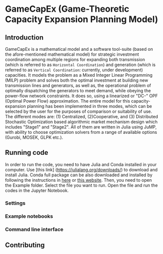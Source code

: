 # GameCapEx (Game-Theoretic Capacity Expansion Planning Model)

## Introduction

GameCapEx is a mathematical model and a software tool-suite (based on the afore-mentioned mathematical model) for strategic investment coordination among multiple regions for expanding both transmission (which is referred to as `Horizontal Coordination`) and generation (which is referred to as `Vertical Coordination`: currently, under development) capacities. It models the problem as a Mixed Integer Linear Programming (MILP) problem and solves both the optimal investment at building new transmission lines and generators, as well as, the operational problem of optimally dispatching the generators to meet demand, while obeying the power-flow network constraints. It does so, using a linearized or "DC-" OPF (Optimal Power Flow) approximation. The entire model for this capacity-expansion planning has been implemented in three modes, which can be selected by the user for the purposes of comparison or suitability of use. The different modes are: (1) Centralized, (2)Cooperative, and (3) Distributed Stochastic Optimization based algorithmic market mechanism design which includes "Stage1" and "Stage2".  All of them are written in Julia using JuMP, with ability to choose optimization solvers from a range of available options (Gurobi, MOSEK, GLPK etc.).

## Running code

In order to run the code, you need to have Julia and Conda installed in your computer. Use [this link] (https://julialang.org/downloads/) to download and install Julia. Conda full package can be also downloaded and installed by following the instructions in [here](https://docs.conda.io/projects/conda/en/latest/user-guide/install/windows.html) or [this website](https://docs.conda.io/projects/conda/en/latest/user-guide/install/linux.html). Then, you need to open the Example folder. Select the file you want to run. Open the file and run the codes in the Jupyter Notebook.

### Settings



### Example notebooks



### Command line interface


## Contributing

